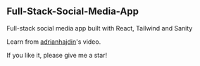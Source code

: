 ## Full-Stack-Social-Media-App

Full-stack social media app built with React, Tailwind and Sanity  

Learn from [adrianhajdin](https://www.youtube.com/watch?v=1RHDhtbqo94)'s video.

If you like it, please give me a star!

